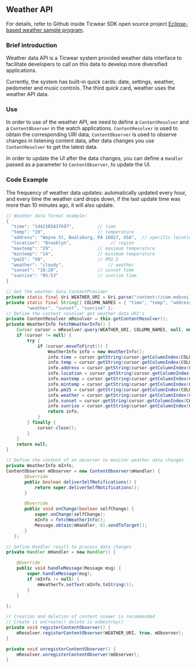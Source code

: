 ## Weather API

For details, refer to Github inside Ticwear SDK open source project [Eclipse-based weather sample program][weather-example].

### Brief introduction

Weather data API is a Ticwear system provided weather data interface to facilitate developers to call on this data to develop more diversified applications.

Currently, the system has built-in quick cards: date, settings, weather, pedometer and music controls. The third quick card, weather uses the weather API data.

### Use

In order to use of the weather API, we need to define a `ContentResolver` and a `ContentObserver` in the watch applications. `ContentResolver` is used to obtain the corresponding URI data; `ContentObserver` is used to observe changes in listening content data, after data changes you use `ContentResolver` to get the latest data.

In order to update the UI after the data changes, you can define a `Handler` passed as a parameter to `ContentObserver`, to update the UI.

### Code Example

The frequency of weather data updates: automatically updated every hour, and every time the weather card drops down, if the last update time was more than 10 minutes ago, it will also update.

``` Java
// Weather data format example:
{
  "time": "1442105837697",         // time
  "temp": "19",                    // temperature
  "address": "Wayne St, Boalsburg, PA 16827, USA",  // specific location
  "location": "Brooklyn",               // region
  "maxtemp": "29",                 // maximum temperature
  "mintemp": "14",                 // minimum temperature
  "pm25": "50",                    // PM2.5
  "weather": "cloudy",                 // weather
  "sunset": "18:28",               // sunset time
  "sunrise": "05:53"               // sunrise time
}

// Get the weather data ContentProvider
private static final Uri WEATHER_URI = Uri.parse("content://com.mobvoi.provider.weather");
private static final String[] COLUMN_NAMES = { "time", "temp", "address", "location", "maxtemp", "mintemp", "pm25",
        "weather", "sunset", "sunrise" };
// Define the content resolver get weather data URI's
private ContentResolver mResolver = this.getContentResolver();
private WeatherInfo fetchWeatherInfo() {
    Cursor cursor = mResolver.query(WEATHER_URI, COLUMN_NAMES, null, null, null);
    if (cursor != null) {
        try {
            if (cursor.moveToFirst()) {
                WeatherInfo info = new WeatherInfo();
                info.time = cursor.getString(cursor.getColumnIndex(COLUMN_NAMES[0]));
                info.temp = cursor.getString(cursor.getColumnIndex(COLUMN_NAMES[1]));
                info.address = cursor.getString(cursor.getColumnIndex(COLUMN_NAMES[2]));
                info.location = cursor.getString(cursor.getColumnIndex(COLUMN_NAMES[3]));
                info.maxtemp = cursor.getString(cursor.getColumnIndex(COLUMN_NAMES[4]));
                info.mintemp = cursor.getString(cursor.getColumnIndex(COLUMN_NAMES[5]));
                info.pm25 = cursor.getString(cursor.getColumnIndex(COLUMN_NAMES[6]));
                info.weather = cursor.getString(cursor.getColumnIndex(COLUMN_NAMES[7]));
                info.sunset = cursor.getString(cursor.getColumnIndex(COLUMN_NAMES[8]));
                info.sunrise = cursor.getString(cursor.getColumnIndex(COLUMN_NAMES[9]));
                return info;
            }
        } finally {
            cursor.close();
        }
    }
    return null;
}

// Define the content of an observer to monitor weather data changes
private WeatherInfo mInfo;
ContentObserver mObserver = new ContentObserver(mHandler) {
       @Override
       public boolean deliverSelfNotifications() {
           return super.deliverSelfNotifications();
       }

       @Override
       public void onChange(boolean selfChange) {
           super.onChange(selfChange);
           mInfo = fetchWeatherInfo();
           Message.obtain(mHandler, 0).sendToTarget();
       }
   };

// Define Handler result to process data changes
private Handler mHandler = new Handler() {

    @Override
    public void handleMessage(Message msg) {
        super.handleMessage(msg);
        if (mInfo != null) {
            mWeatherTv.setText(mInfo.toString());
        }
    }

};

// Creation and deletion of content viewer is recommended
// Create is onCreate() delete is onDestroy() 
private void registerContentObserver() {
    mResolver.registerContentObserver(WEATHER_URI, true, mObserver);
}

private void unregisterContentObserver() {
    mResolver.unregisterContentObserver(mObserver);
}
```

[weather-example]: https://github.com/ticwear/sdk/tree/master/sample/eclipse/StepAndWeatherDemo 
